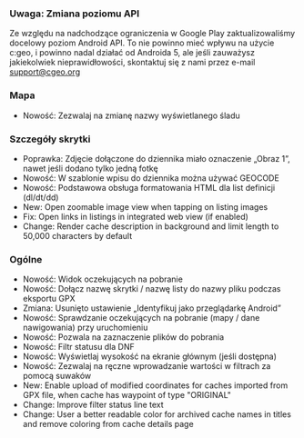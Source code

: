 
### Uwaga: Zmiana poziomu API
Ze względu na nadchodzące ograniczenia w Google Play zaktualizowaliśmy docelowy poziom Android API. To nie powinno mieć wpływu na użycie c:geo, i powinno nadal działać od Androida 5, ale jeśli zauważysz jakiekolwiek nieprawidłowości, skontaktuj się z nami przez e-mail support@cgeo.org

### Mapa
- Nowość: Zezwalaj na zmianę nazwy wyświetlanego śladu

### Szczegóły skrytki
- Poprawka: Zdjęcie dołączone do dziennika miało oznaczenie „Obraz 1”, nawet jeśli dodano tylko jedną fotkę
- Nowość: W szablonie wpisu do dziennika można używać GEOCODE
- Nowość: Podstawowa obsługa formatowania HTML dla list definicji (dl/dt/dd)
- New: Open zoomable image view when tapping on listing images
- Fix: Open links in listings in integrated web view (if enabled)
- Change: Render cache description in background and limit length to 50,000 characters by default

### Ogólne
- Nowość: Widok oczekujących na pobranie
- Nowość: Dołącz nazwę skrytki / nazwę listy do nazwy pliku podczas eksportu GPX
- Zmiana: Usunięto ustawienie „Identyfikuj jako przeglądarkę Android”
- Nowość: Sprawdzanie oczekujących na pobranie (mapy / dane nawigowania) przy uruchomieniu
- Nowość: Pozwala na zaznaczenie plików do pobrania
- Nowość: Filtr statusu dla DNF
- Nowość: Wyświetlaj wysokość na ekranie głównym (jeśli dostępna)
- Nowość: Zezwalaj na ręczne wprowadzanie wartości w filtrach za pomocą suwaków
- New: Enable upload of modified coordinates for caches imported from GPX file, when cache has waypoint of type "ORIGINAL"
- Change: Improve filter status line text
- Change: User a better readable color for archived cache names in titles and remove coloring from cache details page
